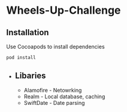 # Wheels-Up-Challenge

## Installation

Use Cocoapods to install dependencies

```
pod install
```


* ## Libaries
    * Alamofire - Netowrking
    * Realm - Local database, caching
    * SwiftDate - Date parsing